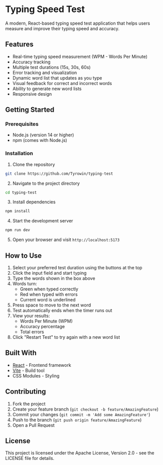 # Typing Speed Test

A modern, React-based typing speed test application that helps users measure and improve their typing speed and accuracy.

## Features

- Real-time typing speed measurement (WPM - Words Per Minute)
- Accuracy tracking
- Multiple test durations (15s, 30s, 60s)
- Error tracking and visualization
- Dynamic word list that updates as you type
- Visual feedback for correct and incorrect words
- Ability to generate new word lists
- Responsive design

## Getting Started

### Prerequisites

- Node.js (version 14 or higher)
- npm (comes with Node.js)

### Installation

1. Clone the repository

```bash
git clone https://github.com/Tyrowin/typing-test
```

2. Navigate to the project directory

```bash
cd typing-test
```

3. Install dependencies

```bash
npm install
```

4. Start the development server

```bash
npm run dev
```

5. Open your browser and visit `http://localhost:5173`

## How to Use

1. Select your preferred test duration using the buttons at the top
2. Click the input field and start typing
3. Type the words shown in the box above
4. Words turn:
   - Green when typed correctly
   - Red when typed with errors
   - Current word is underlined
5. Press space to move to the next word
6. Test automatically ends when the timer runs out
7. View your results:
   - Words Per Minute (WPM)
   - Accuracy percentage
   - Total errors
8. Click "Restart Test" to try again with a new word list

## Built With

- [React](https://reactjs.org/) - Frontend framework
- [Vite](https://vitejs.dev/) - Build tool
- CSS Modules - Styling

## Contributing

1. Fork the project
2. Create your feature branch (`git checkout -b feature/AmazingFeature`)
3. Commit your changes (`git commit -m 'Add some AmazingFeature'`)
4. Push to the branch (`git push origin feature/AmazingFeature`)
5. Open a Pull Request

## License

This project is licensed under the Apache License, Version 2.0 - see the LICENSE file for details.
